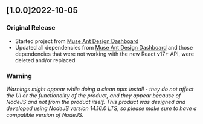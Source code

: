 ## [1.0.0]2022-10-05

### Original Release

- Started project from [Muse Ant Design Dashboard](https://www.creative-tim.com/product/muse-ant-design-Dashboard?ref=changelog-madd)
- Updated all dependencies from [Muse Ant Design Dashboard](https://www.creative-tim.com/product/muse-ant-design-Dashboard?ref=changelog-madd) and those dependencies that were not working with the new React v17+ API, were deleted and/or replaced

### Warning

_Warnings might appear while doing a clean npm install - they do not affect the UI or the functionality of the product, and they appear because of NodeJS and not from the product itself._
_This product was designed and developed using NodeJS version 14.16.0 LTS, so please make sure to have a compatible version of NodeJS._
